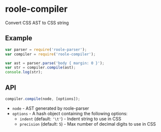 # roole-compiler

Convert CSS AST to CSS string

## Example

```javascript
var parser = require('roole-parser');
var compiler = require('roole-compiler');

var ast = parser.parse('body { margin: 0 }');
var str = compiler.compile(ast);
console.log(str);
```

## API

```javascript
compiler.compile(node, [options]);
```

* `node` - AST generated by roole-parser
* `options` - A hash object containing the following options:
	* `indent` (default: `'\t'`) - Indent string to use in CSS
	* `precision` (default: `5`) - Max number of decimal digits to use in CSS